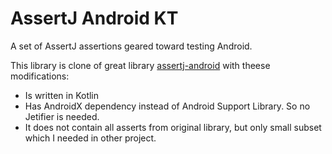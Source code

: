 AssertJ Android KT
==================

A set of AssertJ assertions geared toward testing Android.

This library is clone of great library [assertj-android](https://github.com/square/assertj-android) with theese modifications:

 *  Is written in Kotlin
 *  Has AndroidX dependency instead of Android Support Library. So no Jetifier is needed.
 *  It does not contain all asserts from original library, but only small subset which I needed in other project.
 